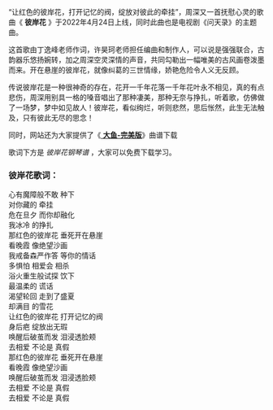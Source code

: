 

“让红色的彼岸花，打开记忆的阀，绽放对彼此的牵挂”，周深又一首抚慰心灵的歌曲《 **彼岸花**
》于2022年4月24日上线，同时此曲也是电视剧《问天录》的主题曲。

这首歌由丁逸峰老师作词，许昊珂老师担任编曲和制作人，可以说是强强联合，古韵器乐悠扬婉转，加之周深空灵深情的声音，共同勾勒出一幅唯美的古风画卷泼墨而来。开在悬崖的彼岸花，就像纠葛的三世情缘，娇艳危险令人义无反顾。

传说彼岸花是一种很神奇的存在，花开一千年花落一千年花叶永不相见，真的有点悲伤，周深用别具一格的嗓音唱出了那种凄美，那种无奈与挣扎，听着歌，仿佛做了一场梦，梦中如见故人！彼岸花，看似绚烂，听则悲然，思后怅然，此生无法触及，只有彼此无尽的思念！

同时，网站还为大家提供了《[ **大鱼-完美版**](Music-12210-大鱼-完美版.html "大鱼-完美版")》曲谱下载

歌词下方是 _彼岸花钢琴谱_ ，大家可以免费下载学习。

### 彼岸花歌词：

心有魔障般不敢 种下  
对你藏的 牵挂  
危在旦夕 而你却融化  
我冰冷 的挣扎  
那红色的彼岸花 垂死开在悬崖  
看晚霞 像绝望沙画  
我戒备森严作答 等你的情话  
多惧怕 相爱会 相杀  
浴火重生般试探 饮下  
最温柔的 谎话  
渴望轮回 走到了盛夏  
却满目 的雪花  
让红色的彼岸花 打开记忆的阀  
身后疤 绽放出无瑕  
唤醒后破茧而发 泪浸透脸颊  
去相爱 不论是 真假  
那红色的彼岸花 垂死开在悬崖  
看晚霞 像绝望沙画  
唤醒后破茧而发 泪浸透脸颊  
去相爱 不论是 真假  
去相爱 不论是 真假

